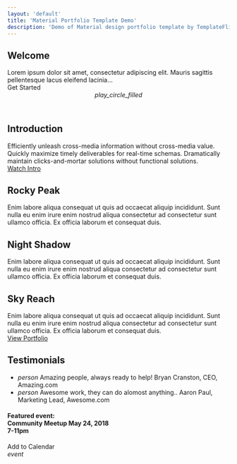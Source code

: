 ```yaml
---
layout: 'default'
title: 'Material Portfolio Template Demo'
description: 'Demo of Material design portfolio template by TemplateFlip.com.'
---
```


<div class="mdl-grid site-max-width">
    <div class="mdl-cell mdl-cell--12-col mdl-card mdl-shadow--4dp welcome-card portfolio-card">
        <div class="mdl-card__title">
          <h2 class="mdl-card__title-text">Welcome</h2>
        </div>
        <div class="mdl-card__supporting-text">
          Lorem ipsum dolor sit amet, consectetur adipiscing elit.
          Mauris sagittis pellentesque lacus eleifend lacinia...
        </div>
        <div class="mdl-card__actions mdl-card--border">
          <a class="mdl-button mdl-button--colored mdl-js-button mdl-js-ripple-effect mdl-button--accent">
            Get Started
          </a>
        </div>
    </div>
</div>

<section class="section--center mdl-grid site-max-width">
  <header class="section__play-btn mdl-cell mdl-cell--3-col-desktop mdl-cell--2-col-tablet mdl-cell--4-col-phone mdl-color--teal-100 mdl-color-text--white  mdl-shadow--4dp">
    <i class="material-icons">play_circle_filled</i>
  </header>
  <div class="mdl-card mdl-cell mdl-cell--9-col-desktop mdl-cell--6-col-tablet mdl-cell--4-col-phone  mdl-shadow--4dp">
    <div class="mdl-card__title">
        <h2 class="mdl-card__title-text">Introduction</h2>
    </div>
    <div class="mdl-card__supporting-text">
      Efficiently unleash cross-media information without cross-media value. Quickly maximize timely deliverables for real-time schemas. Dramatically maintain clicks-and-mortar solutions without functional solutions.
    </div>
    <div class="mdl-card__actions  mdl-card--border">
      <a href="#" class="mdl-button mdl-button--colored mdl-js-button mdl-js-ripple-effect mdl-button--accent">Watch Intro</a>
    </div>
  </div>
</section>
<section class="section--center mdl-grid site-max-width">
    <div class="mdl-cell mdl-card mdl-shadow--4dp portfolio-card">
        <div class="mdl-card__media">
            <img class="article-image" src="img/portfolio1.jpg" border="0" alt="">
        </div>
        <div class="mdl-card__title">
            <h2 class="mdl-card__title-text">Rocky Peak</h2>
        </div>
        <div class="mdl-card__supporting-text">
            Enim labore aliqua consequat ut quis ad occaecat aliquip incididunt. Sunt nulla eu enim irure enim nostrud aliqua consectetur ad consectetur sunt ullamco officia. Ex officia laborum et consequat duis.
        </div>
    </div>
    <div class="mdl-cell mdl-card mdl-shadow--4dp portfolio-card">
        <div class="mdl-card__media">
            <img class="article-image" src="img/portfolio2.jpg" border="0" alt="">
        </div>
        <div class="mdl-card__title">
            <h2 class="mdl-card__title-text">Night Shadow</h2>
        </div>
        <div class="mdl-card__supporting-text">
            Enim labore aliqua consequat ut quis ad occaecat aliquip incididunt. Sunt nulla eu enim irure enim nostrud aliqua consectetur ad consectetur sunt ullamco officia. Ex officia laborum et consequat duis.
        </div>
    </div>
    <div class="mdl-cell mdl-card mdl-shadow--4dp portfolio-card">
        <div class="mdl-card__media">
            <img class="article-image" src="img/portfolio3.jpg" border="0" alt="">
        </div>
        <div class="mdl-card__title">
            <h2 class="mdl-card__title-text">Sky Reach</h2>
        </div>
        <div class="mdl-card__supporting-text">
            Enim labore aliqua consequat ut quis ad occaecat aliquip incididunt. Sunt nulla eu enim irure enim nostrud aliqua consectetur ad consectetur sunt ullamco officia. Ex officia laborum et consequat duis.
        </div>
    </div>
</section>

<section class="section--center mdl-grid site-max-width homepage-portfolio">
    <a class="mdl-button mdl-button--raised mdl-js-button mdl-js-ripple-effect mdl-button--accent" href="portfolio" data-upgraded=",MaterialButton,MaterialRipple">View Portfolio<span class="mdl-button__ripple-container"><span class="mdl-ripple"></span></span></a>
</section>

<div class="homepage-footer">
  <section class="mdl-grid site-max-width">
      <div class="mdl-cell mdl-card mdl-cell--8-col mdl-cell--4-col-tablet  mdl-shadow--4dp portfolio-card">
        <div class="mdl-card__title">
            <h2 class="mdl-card__title-text">Testimonials</h2>
        </div>
        <ul class="demo-list-three mdl-list">
            <li class="mdl-list__item mdl-list__item--three-line">
              <span class="mdl-list__item-primary-content">
                <i class="material-icons mdl-list__item-avatar">person</i>
                <span>Amazing people, always ready to help!</span>
                <span class="mdl-list__item-text-body">
                  Bryan Cranston, CEO, Amazing.com
                </span>
              </span>
            </li>
            <li class="mdl-list__item mdl-list__item--three-line">
              <span class="mdl-list__item-primary-content">
                <i class="material-icons  mdl-list__item-avatar">person</i>
                <span>Awesome work, they can do alomost anything..</span>
                <span class="mdl-list__item-text-body">
                Aaron Paul, Marketing Lead, Awesome.com
                </span>
              </span>
            </li>
        </ul>
      </div>
      <div class="demo-card-event mdl-cell mdl-card mdl-shadow--4dp event-card portfolio-card">
        <div class="mdl-card__title mdl-card--expand">
          <h4>
            Featured event:<br>
            Community Meetup
            May 24, 2018<br>
            7-11pm
          </h4>
        </div>
        <div class="mdl-card__actions mdl-card--border">
          <a class="mdl-button mdl-button--colored mdl-js-button mdl-js-ripple-effect mdl-button--accent">
            Add to Calendar
          </a>
          <div class="mdl-layout-spacer"></div>
          <i class="material-icons">event</i>
        </div>
      </div>
  </section>
</div>